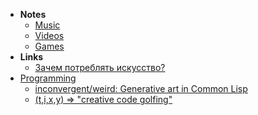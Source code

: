 - **Notes**
	- [Music](Music.md)
	- [Videos](Videos.md)
	- [Games](Games.md)
- **Links**
	- [Зачем потреблять искусство?](https://www.youtube.com/watch?v=JrSFlest9Vo)
- [Programming](Programming.md)
	- [inconvergent/weird: Generative art in Common Lisp](https://github.com/inconvergent/weird)
	- [(t,i,x,y) => "creative code golfing"](https://tixy.land/)